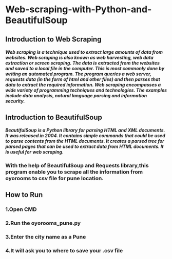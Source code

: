 # Web-scraping-with-Python-and-BeautifulSoup
## Introduction to Web Scraping
##### Web scraping is a technique used to extract large amounts of data from websites. Web scraping is also known as web harvesting, web data extraction or screen scraping. The data is extracted from the websites and saved to a local file in the computer. This is most commonly done by writing an automated program. The program queries a web server, requests data (in the form of html and other files) and then parses that data to extract the required information. Web scraping encompasses a wide variety of programming techniques and technologies. The examples include data analysis, natural language parsing and information security.
##  Introduction to BeautifulSoup
##### BeautifulSoup is a Python library for parsing HTML and XML documents. It was released in 2004. It contains simple commands that could be used to parse contents from the HTML documents. It creates a parsed tree for parsed pages that can be used to extract data from HTML documents. It is useful for web scraping.
### With the help of BeautifulSoup and Requests library,this program enable you to scrape all the information from oyorooms to csv file for pune location.
## How to Run
### 1.Open CMD 
### 2.Run the oyorooms_pune.py
### 3.Enter the city name as a Pune
### 4.It will ask you to where to save your .csv file
